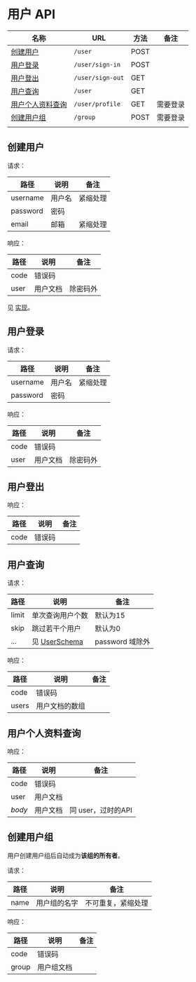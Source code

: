 # 用户 API

| 名称                    | URL              | 方法   | 备注   |
| --------------------- | ---------------- | ---- | ---- |
| [创建用户](#创建用户)         | `/user`          | POST |      |
| [用户登录](#用户登录)         | `/user/sign-in`  | POST |      |
| [用户登出](#用户登出)         | `/user/sign-out` | GET  |      |
| [用户查询](#用户查询)         | `/user`          | GET  |      |
| [用户个人资料查询](#用户个人资料查询) | `/user/profile`  | GET  | 需要登录 |
| [创建用户组](#创建用户组)       | `/group`         | POST | 需要登录 |
|                       |                  |      |      |

## 创建用户

请求：

| 路径       | 说明   | 备注   |
| -------- | ---- | ---- |
| username | 用户名  | 紧缩处理 |
| password | 密码   |      |
| email    | 邮箱   | 紧缩处理 |

响应：

| 路径   | 说明   | 备注   |
| ---- | ---- | ---- |
| code | 错误码  |      |
| user | 用户文档 | 除密码外 |

见 [实现](../../lib/user_create.js)。

## 用户登录

请求：

| 路径       | 说明   | 备注   |
| -------- | ---- | ---- |
| username | 用户名  | 紧缩处理 |
| password | 密码   |      |

响应：

| 路径   | 说明   | 备注   |
| ---- | ---- | ---- |
| code | 错误码  |      |
| user | 用户文档 | 除密码外 |

## 用户登出

响应：

| 路径   | 说明   | 备注   |
| ---- | ---- | ---- |
| code | 错误码  |      |

## 用户查询

请求：

| 路径    | 说明                                   | 备注           |
| ----- | ------------------------------------ | ------------ |
| limit | 单次查询用户个数                             | 默认为15        |
| skip  | 跳过若干个用户                              | 默认为0         |
| ...   | 见 [UserSchema](../../models/user.js) | password 域除外 |

响应：

| 路径    | 说明      | 备注   |
| ----- | ------- | ---- |
| code  | 错误码     |      |
| users | 用户文档的数组 |      |

## 用户个人资料查询

响应：

| 路径     | 说明   | 备注            |
| ------ | ---- | ------------- |
| code   | 错误码  |               |
| user   | 用户文档 |               |
| *body* | 用户文档 | 同 user，过时的API |

## 创建用户组

用户创建用户组后自动成为**该组的所有者**。

请求：

| 路径   | 说明     | 备注        |
| ---- | ------ | --------- |
| name | 用户组的名字 | 不可重复，紧缩处理 |

响应：

| 路径    | 说明    | 备注   |
| ----- | ----- | ---- |
| code  | 错误码   |      |
| group | 用户组文档 |      |